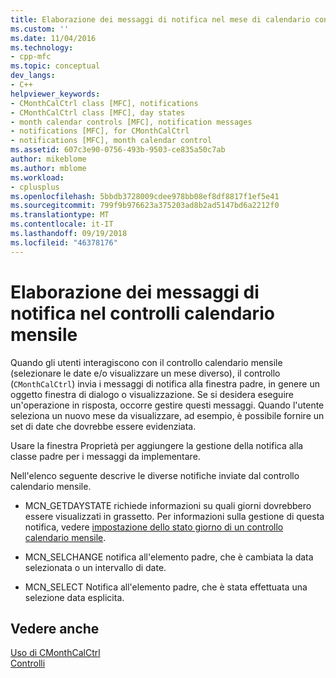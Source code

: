 ```yaml
---
title: Elaborazione dei messaggi di notifica nel mese di calendario controlli | Microsoft Docs
ms.custom: ''
ms.date: 11/04/2016
ms.technology:
- cpp-mfc
ms.topic: conceptual
dev_langs:
- C++
helpviewer_keywords:
- CMonthCalCtrl class [MFC], notifications
- CMonthCalCtrl class [MFC], day states
- month calendar controls [MFC], notification messages
- notifications [MFC], for CMonthCalCtrl
- notifications [MFC], month calendar control
ms.assetid: 607c3e90-0756-493b-9503-ce835a50c7ab
author: mikeblome
ms.author: mblome
ms.workload:
- cplusplus
ms.openlocfilehash: 5bbdb3728009cdee978bb08ef8df8817f1ef5e41
ms.sourcegitcommit: 799f9b976623a375203ad8b2ad5147bd6a2212f0
ms.translationtype: MT
ms.contentlocale: it-IT
ms.lasthandoff: 09/19/2018
ms.locfileid: "46378176"
---
```

# <a name="processing-notification-messages-in-month-calendar-controls"></a>Elaborazione dei messaggi di notifica nel controlli calendario mensile

Quando gli utenti interagiscono con il controllo calendario mensile (selezionare le date e/o visualizzare un mese diverso), il controllo (`CMonthCalCtrl`) invia i messaggi di notifica alla finestra padre, in genere un oggetto finestra di dialogo o visualizzazione. Se si desidera eseguire un'operazione in risposta, occorre gestire questi messaggi. Quando l'utente seleziona un nuovo mese da visualizzare, ad esempio, è possibile fornire un set di date che dovrebbe essere evidenziata.

Usare la finestra Proprietà per aggiungere la gestione della notifica alla classe padre per i messaggi da implementare.

Nell'elenco seguente descrive le diverse notifiche inviate dal controllo calendario mensile.

- MCN_GETDAYSTATE richiede informazioni su quali giorni dovrebbero essere visualizzati in grassetto. Per informazioni sulla gestione di questa notifica, vedere [impostazione dello stato giorno di un controllo calendario mensile](../mfc/setting-the-day-state-of-a-month-calendar-control.md).

- MCN_SELCHANGE notifica all'elemento padre, che è cambiata la data selezionata o un intervallo di date.

- MCN_SELECT Notifica all'elemento padre, che è stata effettuata una selezione data esplicita.

## <a name="see-also"></a>Vedere anche

[Uso di CMonthCalCtrl](../mfc/using-cmonthcalctrl.md)<br/>
[Controlli](../mfc/controls-mfc.md)

